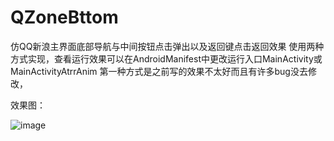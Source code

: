 ﻿# QZoneBttom
仿QQ新浪主界面底部导航与中间按钮点击弹出以及返回键点击返回效果
使用两种方式实现，查看运行效果可以在AndroidManifest中更改运行入口MainActivity或MainActivityAtrrAnim
第一种方式是之前写的效果不太好而且有许多bug没去修改，



效果图：

![image](https://github.com/tiankonglanlande/QZoneBttom/raw/master/screengif/1.gif)

